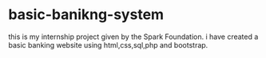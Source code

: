# basic-banikng-system
this is my internship project given by the Spark Foundation.
i have created a basic banking website using html,css,sql,php and bootstrap.
